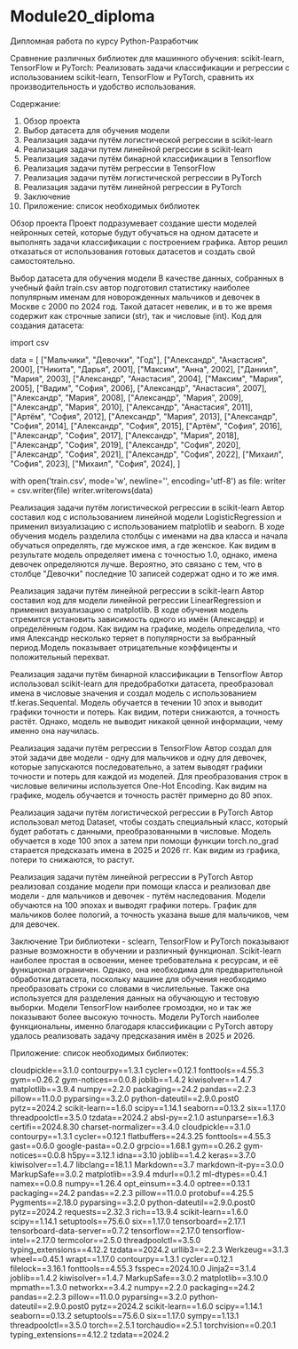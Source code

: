 # Module20_diploma
Дипломная работа по курсу Python-Разработчик

Сравнение различных библиотек для машинного обучения: scikit-learn, TensorFlow и PyTorch: Реализовать задачи классификации и регрессии с использованием scikit-learn, TensorFlow и PyTorch, сравнить их производительность и удобство использования.


Содержание: 
1.   Обзор проекта
2.   Выбор датасета для обучения модели
3.   Реализация задачи путём логистической регрессии в scikit-learn
4.   Реализация задачи путем линейной регрессии в scikit-learn
5.   Реализация задачи путём бинарной классификации в Tensorflow
6.   Реализация задачи путём регрессии в TensorFlow
7.   Реализация задачи путём логистической регрессии в PyTorch
8.   Реализация задачи путём линейной регрессии в PyTorch
9.   Заключение
10.  Приложение: список необходимых библиотек


Обзор проекта
Проект подразумевает создание шести моделей нейронных сетей, которые будут обучаться на одном датасете и выполнять задачи классификации с построением графика. Автор решил отказаться от использования готовых датасетов и создать свой самостоятельно.

Выбор датасета для обучения модели
В качестве данных, собранных в учебный файл train.csv автор подготовил статистику наиболее популярным именам для новорожденных мальчиков и девочек в Москве с 2000 по 2024 год. 
Такой датасет невелик, и в то же время содержит как строчные записи (str), так и числовые (int).
Код для создания датасета:

import csv

data = [
    ["Мальчики", "Девочки", "Год"],
    ["Александр", "Анастасия", 2000],
    ["Никита", "Дарья", 2001],
    ["Максим", "Анна", 2002],
    ["Даниил", "Мария", 2003],
    ["Александр", "Анастасия", 2004],
    ["Максим", "Мария", 2005],
    ["Вадим", "София", 2006],
    ["Александр", "Анастасия", 2007],
    ["Александр", "Мария", 2008],
    ["Александр", "Мария", 2009],
    ["Александр", "Мария", 2010],
    ["Александр", "Анастасия", 2011],
    ["Артём", "София", 2012],
    ["Александр", "Мария", 2013],
    ["Александр", "София", 2014],
    ["Александр", "София", 2015],
    ["Артём", "София", 2016],
    ["Александр", "София", 2017],
    ["Александр", "Мария", 2018],
    ["Александр", "София", 2019],
    ["Александр", "София", 2020],
    ["Александр", "София", 2021],
    ["Александр", "София", 2022],
    ["Михаил", "София", 2023],
    ["Михаил", "София", 2024],
]

with open('train.csv', mode='w', newline='', encoding='utf-8') as file:
    writer = csv.writer(file)
    writer.writerows(data)

Реализация задачи путём логистической регрессии в scikit-learn
Автор составил код с использованием линейной модели LogisticRegression и применил визуализацию с использованием matplotlib и seaborn. 
В ходе обучения модель разделила столбцы с именами на два класса и начала обучаться определять, где мужское имя, а где женское. Как видим в результате модель определяет имена с точностью 1.0, однако, имена девочек определяются лучше. 
Вероятно, это связано с тем, что в столбце "Девочки" последние 10 записей содержат одно и то же имя.

Реализация задачи путём линейной регрессии в scikit-learn
Автор составил код для модели линейной регрессии LinearRegression и применил визуализацию с matplotlib. В ходе обучения модель стремится установить зависимость одного из имён (Александр) и определённым годом.
Как видим на графике, модель определила, что имя Александр несколько теряет в популярности за выбранный период.Модель показывает отрицательные коэффиценты и положительный перехват.

Реализация задачи путём бинарной классификации в Tensorflow
Автор использовал scikit-learn для предобработки датасета, преобразовал имена в числовые значения и создал модель с использованием tf.keras.Sequental. Модель обучается в течении 10 эпох и выводит графики точности и потерь. 
Как видим, потери снижаются, а точность растёт. Однако, модель не выводит никакой ценной информации, чему именно она научилась.

Реализация задачи путём регрессии в TensorFlow
Автор создал для этой задачи две модели - одну для мальчиков и одну для девочек, которые запускаются последовательно, а затем выводят графики точности и потерь для каждой из моделей. 
Для преобразования строк в числовые величины используется One-Hot Encoding. Как видим на графике, модель обучается и точность растёт примерно до 80 эпох.

Реализация задачи путём логистической регрессии в PyTorch
Автор использовал метод Dataset, чтобы создать специальный класс, который будет работать с данными, преобразованными в числовые. Модель обучается в ходе 100 эпох а затем при помощи функции torch.no_grad старается предсказать имена
в 2025 и 2026 гг. Как видим из графика, потери то снижаются, то растут.

Реализация задачи путём линейной регрессии в PyTorch
Автор реализовал создание модели при помощи класса и реализовал две модели - для мальчиков и девочек - путём наследования. Модели обучаются на 100 эпохах и выводят графики потерь. 
График для мальчиков более пологий, а точность указана выше для мальчиков, чем для девочек.

Заключение
Три библиотеки - sclearn, TensorFlow и PyTorch показывают разные возможности в обучении и различный функционал. Scikit-learn наиболее простая в освоении, менее требовательна к ресурсам, и её функционал ограничен.
Однако, она необходима для предварительной обработки датасета, поскольку машине для обучения необходимо преобразовать строки со словами в числительные. Также она используется для разделения данных на обучающую и тестовую выборки.
Модели TensorFlow наиболее громоздки, но и так же показывают более высокую точность.
Модели PyTorch наиболее функциональны, именно благодаря классификации с PyTorch автору удалось реализовать задачу предсказания имён в 2025 и 2026.

Приложение: список необходимых библиотек:

cloudpickle==3.1.0
contourpy==1.3.1
cycler==0.12.1
fonttools==4.55.3
gym==0.26.2
gym-notices==0.0.8
joblib==1.4.2
kiwisolver==1.4.7
matplotlib==3.9.4
numpy==2.2.0
packaging==24.2
pandas==2.2.3
pillow==11.0.0
pyparsing==3.2.0
python-dateutil==2.9.0.post0
pytz==2024.2
scikit-learn==1.6.0
scipy==1.14.1
seaborn==0.13.2
six==1.17.0
threadpoolctl==3.5.0
tzdata==2024.2
absl-py==2.1.0
astunparse==1.6.3
certifi==2024.8.30
charset-normalizer==3.4.0
cloudpickle==3.1.0
contourpy==1.3.1
cycler==0.12.1
flatbuffers==24.3.25
fonttools==4.55.3
gast==0.6.0
google-pasta==0.2.0
grpcio==1.68.1
gym==0.26.2
gym-notices==0.0.8
h5py==3.12.1
idna==3.10
joblib==1.4.2
keras==3.7.0
kiwisolver==1.4.7
libclang==18.1.1
Markdown==3.7
markdown-it-py==3.0.0
MarkupSafe==3.0.2
matplotlib==3.9.4
mdurl==0.1.2
ml-dtypes==0.4.1
namex==0.0.8
numpy==1.26.4
opt_einsum==3.4.0
optree==0.13.1
packaging==24.2
pandas==2.2.3
pillow==11.0.0
protobuf==4.25.5
Pygments==2.18.0
pyparsing==3.2.0
python-dateutil==2.9.0.post0
pytz==2024.2
requests==2.32.3
rich==13.9.4
scikit-learn==1.6.0
scipy==1.14.1
setuptools==75.6.0
six==1.17.0
tensorboard==2.17.1
tensorboard-data-server==0.7.2
tensorflow==2.17.0
tensorflow-intel==2.17.0
termcolor==2.5.0
threadpoolctl==3.5.0
typing_extensions==4.12.2
tzdata==2024.2
urllib3==2.2.3
Werkzeug==3.1.3
wheel==0.45.1
wrapt==1.17.0
contourpy==1.3.1
cycler==0.12.1
filelock==3.16.1
fonttools==4.55.3
fsspec==2024.10.0
Jinja2==3.1.4
joblib==1.4.2
kiwisolver==1.4.7
MarkupSafe==3.0.2
matplotlib==3.10.0
mpmath==1.3.0
networkx==3.4.2
numpy==2.2.0
packaging==24.2
pandas==2.2.3
pillow==11.0.0
pyparsing==3.2.0
python-dateutil==2.9.0.post0
pytz==2024.2
scikit-learn==1.6.0
scipy==1.14.1
seaborn==0.13.2
setuptools==75.6.0
six==1.17.0
sympy==1.13.1
threadpoolctl==3.5.0
torch==2.5.1
torchaudio==2.5.1
torchvision==0.20.1
typing_extensions==4.12.2
tzdata==2024.2

